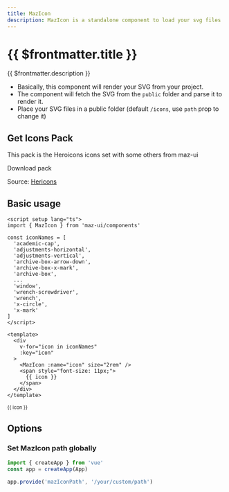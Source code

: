 ```yaml
---
title: MazIcon
description: MazIcon is a standalone component to load your svg files
---
```


# {{ $frontmatter.title }}

{{ $frontmatter.description }}

- Basically, this component will render your SVG from your project.
- The component will fetch the SVG from the `public` folder and parse it to render it.
- Place your SVG files in a public folder (default `/icons`, use `path` prop to change it)

## Get Icons Pack

This pack is the Heroicons icons set with some others from maz-ui

<MazBtn download href="/icons/_icons.zip" right-icon="arrow-down-tray">
  Download pack
</MazBtn>

Source: [Hericons](https://heroicons.com/)

## Basic usage

```vue
<script setup lang="ts">
import { MazIcon } from 'maz-ui/components'

const iconNames = [
  'academic-cap',
  'adjustments-horizontal',
  'adjustments-vertical',
  'archive-box-arrow-down',
  'archive-box-x-mark',
  'archive-box',
  ...
  'window',
  'wrench-screwdriver',
  'wrench',
  'x-circle',
  'x-mark'
]
</script>

<template>
  <div
    v-for="icon in iconNames"
    :key="icon"
  >
    <MazIcon :name="icon" size="2rem" />
    <span style="font-size: 11px;">
      {{ icon }}
    </span>
  </div>
</template>
```

<div class="flex items-start flex-wrap gap-05">
  <div v-for="icon in iconNames" :key="icon" class="flex flex-col flex-center maz-p-2 maz-rounded" style="border: 1px solid hsl(var(--maz-border-500));">
    <MazIcon :name="icon" size="2rem" />
    <span style="font-size: 11px;">
      {{ icon }}
    </span>
  </div>
</div>

<script setup lang="ts">
  const iconNames = [
    'academic-cap','adjustments-horizontal','adjustments-vertical','archive-box-arrow-down','archive-box-x-mark','archive-box','arrow-down-circle','arrow-down-left','arrow-down-on-square-stack','arrow-down-on-square','arrow-down-right','arrow-down-tray','arrow-down','arrow-left-circle','arrow-left-end-on-rectangle','arrow-left-on-rectangle','arrow-left-start-on-rectangle','arrow-left','arrow-long-down','arrow-long-left','arrow-long-right','arrow-long-up','arrow-path-rounded-square','arrow-path','arrow-right-circle','arrow-right-end-on-rectangle','arrow-right-on-rectangle','arrow-right-start-on-rectangle','arrow-right','arrow-small-down','arrow-small-left','arrow-small-right','arrow-small-up','arrow-top-right-on-square','arrow-trending-down','arrow-trending-up','arrow-up-circle','arrow-up-left','arrow-up-on-square-stack','arrow-up-on-square','arrow-up-right','arrow-up-tray','arrow-up','arrow-uturn-down','arrow-uturn-left','arrow-uturn-right','arrow-uturn-up','arrows-pointing-in','arrows-pointing-out','arrows-right-left','arrows-up-down','at-symbol','backspace','backward','banknotes','bars-2','bars-3-bottom-left','bars-3-bottom-right','bars-3-center-left','bars-3','bars-4','bars-arrow-down','bars-arrow-up','battery-0','battery-100','battery-50','beaker','bell-alert','bell-slash','bell-snooze','bell','bolt-slash','bolt','book-open','bookmark-slash','bookmark-square','bookmark','briefcase','bug-ant','building-library','building-office-2','building-office','building-storefront','cake','calculator','calendar-days','calendar','camera','chart-bar-square','chart-bar','chart-pie','chat-bubble-bottom-center-text','chat-bubble-bottom-center','chat-bubble-left-ellipsis','chat-bubble-left-right','chat-bubble-left','chat-bubble-oval-left-ellipsis','chat-bubble-oval-left','check-badge','check-circle','check','chevron-double-down','chevron-double-left','chevron-double-right','chevron-double-up','chevron-down','chevron-left','chevron-right','chevron-up-down','chevron-up','circle-stack','clipboard-document-check','clipboard-document-list','clipboard-document','clipboard','clock','cloud-arrow-down','cloud-arrow-up','cloud','code-bracket-square','code-bracket','cog-6-tooth','cog-8-tooth','cog','command-line','computer-desktop','cpu-chip','credit-card','cube-transparent','cube','currency-bangladeshi','currency-dollar','currency-euro','currency-pound','currency-rupee','currency-yen','cursor-arrow-rays','cursor-arrow-ripple','device-phone-mobile','device-tablet','document-arrow-down','document-arrow-up','document-chart-bar','document-check','document-duplicate','document-magnifying-glass','document-minus','document-plus','document-text','document','ellipsis-horizontal-circle','ellipsis-horizontal','ellipsis-vertical','envelope-open','envelope','exclamation-circle','exclamation-triangle','eye-dropper','eye-slash','eye','face-frown','face-smile','film','finger-print','fire','flag','folder-arrow-down','folder-minus','folder-open','folder-plus','folder','fork','forward','funnel','gif','gift-top','gift','github','globe-alt','globe-americas','globe-asia-australia','globe-europe-africa','hand-raised','hand-thumb-down','hand-thumb-up','hashtag','heart','home-modern','home','identification','inbox-arrow-down','inbox-stack','inbox','information-circle','key','language','lifebuoy','light-bulb','link','list-bullet','lock-closed','lock-open','magnifying-glass-circle','magnifying-glass-minus','magnifying-glass-plus','magnifying-glass','map-pin','map','megaphone','microphone','minus-circle','minus-small','minus','moon','musical-note','newspaper','no-image','no-symbol','paint-brush','paper-airplane','paper-clip','pause-circle','pause','pencil-square','pencil','phone-arrow-down-left','phone-arrow-up-right','phone-x-mark','phone','photo','play-circle','play-pause','play','plus-circle','plus-small','plus','power','presentation-chart-bar','presentation-chart-line','printer','puzzle-piece','qr-code','question-mark-circle','queue-list','radio','receipt-percent','receipt-refund','rectangle-group','rectangle-stack','rocket-launch','rss','scale','scissors','server-stack','server','share','shield-check','shield-exclamation','shopping-bag','shopping-cart','signal-slash','signal','sparkles','speaker-wave','speaker-x-mark','square-2-stack','square-3-stack-3d','squares-2x2','squares-plus','star','stop-circle','stop','sun','swatch','table-cells','tag','ticket','trash','trophy','truck','tv','user-circle','user-group','user-minus','user-plus','user','users','variable','video-camera-slash','video-camera','view-columns','viewfinder-circle','wallet','wifi','window','wrench-screwdriver','wrench','x-circle','x-mark'
  ]
</script>

## Options

### Set MazIcon path globally

```typescript
import { createApp } from 'vue'
const app = createApp(App)

app.provide('mazIconPath', '/your/custom/path')
```

<!--@include: ./../.vitepress/generated-docs/maz-icon.doc.md-->
